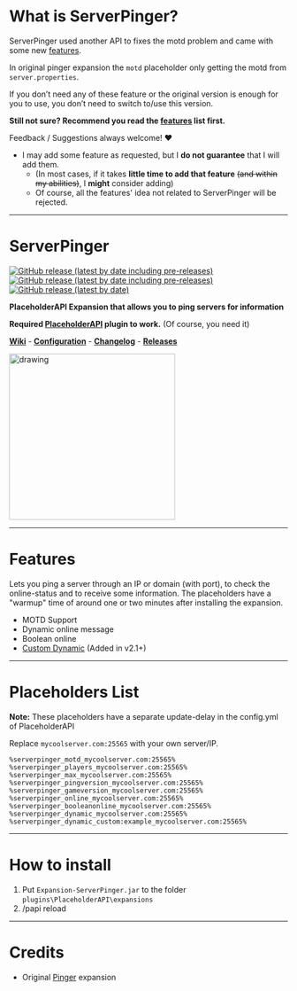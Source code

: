 
# What is ServerPinger?

ServerPinger used another API to fixes the motd problem and came with some new [features](#features).

In original pinger expansion the `motd` placeholder only getting the motd from `server.properties`.

If you don’t need any of these feature or the original version is enough for you to use, you don’t need to switch to/use this version.

**Still not sure? Recommend you read the [features](#features) list first.**

Feedback / Suggestions always welcome! ❤

* I may add some feature as requested, but I **do not guarantee** that I will add them.
    * (In most cases, if it takes **little time to add that feature** ~~(and within my abilities)~~, I **might** consider adding)
    * Of course, all the features' idea not related to ServerPinger will be rejected.

---

# ServerPinger

[![GitHub release (latest by date including pre-releases)](https://img.shields.io/github/v/release/HappyAreaBean/ServerPinger-PAPI-Expansion?label=latest%20stable&style=for-the-badge)](https://github.com/HappyAreaBean/ServerPinger-PAPI-Expansion/releases) [![GitHub release (latest by date including pre-releases)](https://img.shields.io/github/v/release/HappyAreaBean/ServerPinger-PAPI-Expansion?include_prereleases&label=latest%20beta&style=for-the-badge)](https://github.com/HappyAreaBean/ServerPinger-PAPI-Expansion/releases) [![GitHub release (latest by date)](https://img.shields.io/github/downloads/HappyAreaBean/ServerPinger-PAPI-Expansion/latest/total?label=Downloads%40Latest&style=for-the-badge)](https://github.com/HappyAreaBean/ServerPinger-PAPI-Expansion/releases)

**PlaceholderAPI Expansion that allows you to ping servers for information**

**Required [PlaceholderAPI](https://www.spigotmc.org/resources/placeholderapi.6245/) plugin to work.** (Of course, you need it)

**[Wiki](https://happyareabean.gitbook.io/bean-docs/plugins/serverpinger)** - **[Configuration](https://happyareabean.gitbook.io/bean-docs/plugins/serverpinger/configuration)** - **[Changelog](https://happyareabean.gitbook.io/bean-docs/plugins/serverpinger/changelog)** - **[Releases](https://github.com/HappyAreaBean/ServerPinger-PAPI-Expansion/releases)**

<a href="https://go.happyareabean.cc/supportdiscord"><img src="https://images.levats.com/join_us_on_discord.png" alt="drawing" width="300"/></a>

---

# Features
Lets you ping a server through an IP or domain (with port), to check the online-status and to receive some information.
The placeholders have a "warmup" time of around one or two minutes after installing the expansion.
* MOTD Support
* Dynamic online message
* Boolean online
* [Custom Dynamic](https://happyareabean.gitbook.io/bean-docs/plugins/serverpinger/custom-dynamic) (Added in v2.1+)

---

# Placeholders List
**Note:** These placeholders have a separate update-delay in the config.yml of PlaceholderAPI

Replace `mycoolserver.com:25565` with your own server/IP.
```
%serverpinger_motd_mycoolserver.com:25565%
%serverpinger_players_mycoolserver.com:25565%
%serverpinger_max_mycoolserver.com:25565%
%serverpinger_pingversion_mycoolserver.com:25565%
%serverpinger_gameversion_mycoolserver.com:25565%
%serverpinger_online_mycoolserver.com:25565%
%serverpinger_booleanonline_mycoolserver.com:25565%
%serverpinger_dynamic_mycoolserver.com:25565%
%serverpinger_dynamic_custom:example_mycoolserver.com:25565%
```

---

# How to install
1. Put `Expansion-ServerPinger.jar` to the folder `plugins\PlaceholderAPI\expansions`
2. /papi reload

---

# Credits

* Original [Pinger](https://github.com/PlaceholderAPI/Pinger-Expansion) expansion
